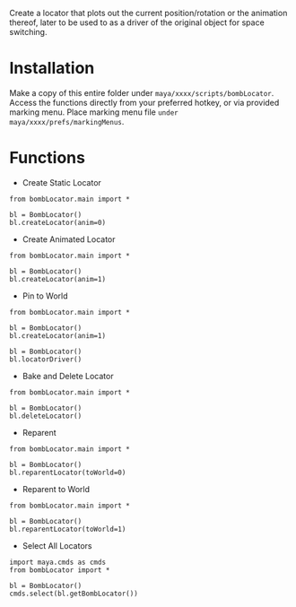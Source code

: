 Create a locator that plots out the current position/rotation or the animation thereof, later to be used to as a driver of the original object for space switching.

# Installation

Make a copy of this entire folder under `maya/xxxx/scripts/bombLocator`. Access the functions directly from your preferred hotkey, or via provided marking menu. Place marking menu file `under maya/xxxx/prefs/markingMenus`.

# Functions

- Create Static Locator
```
from bombLocator.main import *

bl = BombLocator()
bl.createLocator(anim=0)
```
- Create Animated Locator
```
from bombLocator.main import *

bl = BombLocator()
bl.createLocator(anim=1)
```
- Pin to World
```
from bombLocator.main import *

bl = BombLocator()
bl.createLocator(anim=1)

bl = BombLocator()
bl.locatorDriver()
```
- Bake and Delete Locator
```
from bombLocator.main import *

bl = BombLocator()
bl.deleteLocator()
```
- Reparent
```
from bombLocator.main import *

bl = BombLocator()
bl.reparentLocator(toWorld=0)
```
- Reparent to World
```
from bombLocator.main import *

bl = BombLocator()
bl.reparentLocator(toWorld=1)
```
- Select All Locators
```
import maya.cmds as cmds
from bombLocator import *

bl = BombLocator()
cmds.select(bl.getBombLocator())

```

